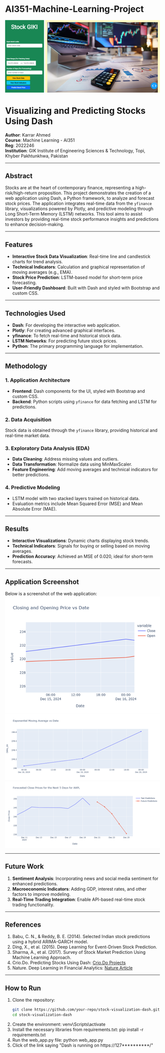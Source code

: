 # AI351-Machine-Learning-Project
![Stock Prediction Dashboard](./assets/dashboard-web-app.png) 

# Visualizing and Predicting Stocks Using Dash  

**Author**: Karrar Ahmed  
**Course**: Machine Learning - AI351  
**Reg**: 2022246  
**Institution**: GIK Institute of Engineering Sciences & Technology, Topi, Khyber Pakhtunkhwa, Pakistan  

---

## Abstract  
Stocks are at the heart of contemporary finance, representing a high-risk/high-return proposition. This project demonstrates the creation of a web application using Dash, a Python framework, to analyze and forecast stock prices. The application integrates real-time data from the `yfinance` library, visualizations powered by Plotly, and predictive modeling through Long Short-Term Memory (LSTM) networks. This tool aims to assist investors by providing real-time stock performance insights and predictions to enhance decision-making.

---

## Features  
- **Interactive Stock Data Visualization**: Real-time line and candlestick charts for trend analysis.  
- **Technical Indicators**: Calculation and graphical representation of moving averages (e.g., EMA).  
- **Stock Price Prediction**: LSTM-based model for short-term price forecasting.  
- **User-Friendly Dashboard**: Built with Dash and styled with Bootstrap and custom CSS.

---

## Technologies Used  
- **Dash**: For developing the interactive web application.  
- **Plotly**: For creating advanced graphical interfaces.  
- **yfinance**: To fetch real-time and historical stock data.  
- **LSTM Networks**: For predicting future stock prices.  
- **Python**: The primary programming language for implementation.

---

## Methodology  
### 1. Application Architecture  
- **Frontend**: Dash components for the UI, styled with Bootstrap and custom CSS.  
- **Backend**: Python scripts using `yfinance` for data fetching and LSTM for predictions.  

### 2. Data Acquisition  
Stock data is obtained through the `yfinance` library, providing historical and real-time market data.  

### 3. Exploratory Data Analysis (EDA)  
- **Data Cleaning**: Address missing values and outliers.  
- **Data Transformation**: Normalize data using MinMaxScaler.  
- **Feature Engineering**: Add moving averages and technical indicators for better predictions.  

### 4. Predictive Modeling  
- LSTM model with two stacked layers trained on historical data.  
- Evaluation metrics include Mean Squared Error (MSE) and Mean Absolute Error (MAE).

---

## Results  
- **Interactive Visualizations**: Dynamic charts displaying stock trends.  
- **Technical Indicators**: Signals for buying or selling based on moving averages.  
- **Prediction Accuracy**: Achieved an MSE of 0.020, ideal for short-term forecasts.  

---

## Application Screenshot  
Below is a screenshot of the web application:   
![Stock Data from yfinance Library](./assets/stock-data.png)  
![Stock Data Indicators](./assets/stock-indicators.png)  
![Pridiction of Stock Prices](./assets/predict-stock-price.png)  

---

## Future Work  
1. **Sentiment Analysis**: Incorporating news and social media sentiment for enhanced predictions.  
2. **Macroeconomic Indicators**: Adding GDP, interest rates, and other factors to improve modeling.  
3. **Real-Time Trading Integration**: Enable API-based real-time stock trading functionality.

---

## References  
1. Babu, C. N., & Reddy, B. E. (2014). Selected Indian stock predictions using a hybrid ARIMA-GARCH model.  
2. Ding, X., et al. (2015). Deep Learning for Event-Driven Stock Prediction.  
3. Sharma, A., et al. (2017). Survey of Stock Market Prediction Using Machine Learning Approach.  
4. Crio.Do. Predicting Stocks Using Dash: [Crio.Do Projects](https://www.crio.do/projects/python-forecasting-stocks-dash/)  
5. Nature. Deep Learning in Financial Analytics: [Nature Article](https://www.nature.com/articles/s41599-024-02807-x)  

---

## How to Run  
1. Clone the repository:  
   ```bash
   git clone https://github.com/your-repo/stock-visualization-dash.git
   cd stock-visualization-dash
2. Create the environment: venv\Scripts\activate
3. Install the necessary libraries from requirements.txt: pip install -r requirements.txt
4. Run the web_app.py file: python web_app.py
5. Click of the link saying "Dash is running on https://127**********/"
